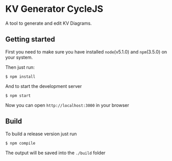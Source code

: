 # KV Generator CycleJS

A tool to generate and edit KV Diagrams.

## Getting started

First you need to make sure you have installed `node`(v5.1.0) and `npm`(3.5.0) on your system.

Then just run:

```shell
$ npm install
```

And to start the development server

```shell
$ npm start
```

Now you can open `http://localhost:3000` in your browser

## Build

To build a release version just run

```shell
$ npm compile
```

The output will be saved into the `./build` folder
